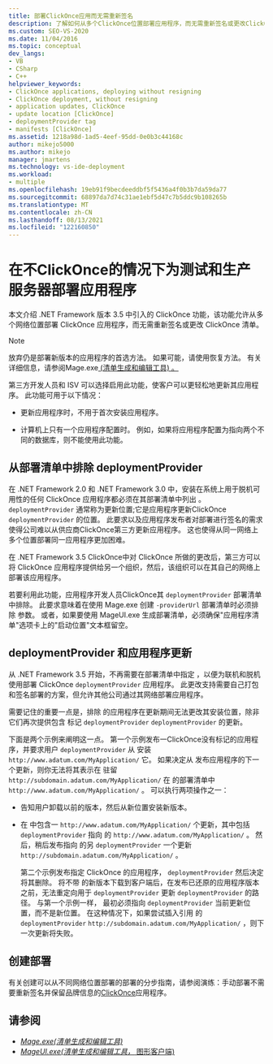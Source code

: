 ```yaml
---
title: 部署ClickOnce应用而无需重新签名
description: 了解如何从多个ClickOnce位置部署应用程序，而无需重新签名或更改ClickOnce清单。
ms.custom: SEO-VS-2020
ms.date: 11/04/2016
ms.topic: conceptual
dev_langs:
- VB
- CSharp
- C++
helpviewer_keywords:
- ClickOnce applications, deploying without resigning
- ClickOnce deployment, without resigning
- application updates, ClickOnce
- update location [ClickOnce]
- deploymentProvider tag
- manifests [ClickOnce]
ms.assetid: 1218a98d-1ad5-4eef-95dd-0e0b3c44168c
author: mikejo5000
ms.author: mikejo
manager: jmartens
ms.technology: vs-ide-deployment
ms.workload:
- multiple
ms.openlocfilehash: 19eb91f9becdeeddbf5f5436a4f0b3b7da59da77
ms.sourcegitcommit: 68897da7d74c31ae1ebf5d47c7b5ddc9b108265b
ms.translationtype: MT
ms.contentlocale: zh-CN
ms.lasthandoff: 08/13/2021
ms.locfileid: "122160850"
---
```

# <a name="deploy-clickonce-applications-for-testing-and-production-servers-without-resigning"></a>在不ClickOnce的情况下为测试和生产服务器部署应用程序
本文介绍 .NET Framework 版本 3.5 中引入的 ClickOnce 功能，该功能允许从多个网络位置部署 ClickOnce 应用程序，而无需重新签名或更改 ClickOnce 清单。

> [!NOTE]
> 放弃仍是部署新版本的应用程序的首选方法。 如果可能，请使用恢复方法。 有关详细信息，请参阅Mage.exe[  (清单生成和编辑工具) 。 ](/dotnet/framework/tools/mage-exe-manifest-generation-and-editing-tool)

 第三方开发人员和 ISV 可以选择启用此功能，使客户可以更轻松地更新其应用程序。 此功能可用于以下情况：

- 更新应用程序时，不用于首次安装应用程序。

- 计算机上只有一个应用程序配置时。 例如，如果将应用程序配置为指向两个不同的数据库，则不能使用此功能。

## <a name="exclude-deploymentprovider-from-deployment-manifests"></a>从部署清单中排除 deploymentProvider
 在 .NET Framework 2.0 和 .NET Framework 3.0 中，安装在系统上用于脱机可用性的任何 ClickOnce 应用程序都必须在其部署清单中列出 。 `deploymentProvider` 通常称为更新位置;它是应用程序更新ClickOnce `deploymentProvider` 的位置。 此要求以及应用程序发布者对部署进行签名的需求使得公司难以从供应商ClickOnce第三方更新应用程序。 这也使得从同一网络上多个位置部署同一应用程序更加困难。

 在 .NET Framework 3.5 ClickOnce中对 ClickOnce 所做的更改后，第三方可以将 ClickOnce 应用程序提供给另一个组织，然后，该组织可以在其自己的网络上部署该应用程序。

 若要利用此功能，应用程序开发人员ClickOnce其 `deploymentProvider` 部署清单中排除。 此要求意味着在使用 Mage.exe 创建 `-providerUrl` 部署清单时必须排除 参数。 或者，如果要使用 MageUI.exe 生成部署清单，必须确保"应用程序清单"选项卡上的"启动位置"文本框留空。 

## <a name="deploymentprovider-and-application-updates"></a>deploymentProvider 和应用程序更新
 从 .NET Framework 3.5 开始，不再需要在部署清单中指定 ，以便为联机和脱机使用部署 ClickOnce `deploymentProvider` 应用程序。 此更改支持需要自己打包和签名部署的方案，但允许其他公司通过其网络部署应用程序。

 需要记住的重要一点是，排除 的应用程序在更新期间无法更改其安装位置，除非它们再次提供包含 标记 `deploymentProvider` `deploymentProvider` 的更新。

 下面是两个示例来阐明这一点。 第一个示例发布一ClickOnce没有标记的应用程序，并要求用户 `deploymentProvider` 从 安装 `http://www.adatum.com/MyApplication/` 它。 如果决定从 发布应用程序的下一个更新，则你无法将其表示在 驻留 `http://subdomain.adatum.com/MyApplication/` 在 的部署清单中 `http://www.adatum.com/MyApplication/` 。 可以执行两项操作之一：

- 告知用户卸载以前的版本，然后从新位置安装新版本。

- 在 中包含一 `http://www.adatum.com/MyApplication/` 个更新，其中包括 `deploymentProvider` 指向 的 `http://www.adatum.com/MyApplication/` 。 然后，稍后发布指向 的另 `deploymentProvider` 一个更新 `http://subdomain.adatum.com/MyApplication/` 。

  第二个示例发布指定 ClickOnce 的应用程序， `deploymentProvider` 然后决定将其删除。 将不带 的新版本下载到客户端后，在发布已还原的应用程序版本之前，无法重定向用于 `deploymentProvider` 更新 `deploymentProvider` 的路径。 与第一个示例一样， 最初必须指向 `deploymentProvider` 当前更新位置，而不是新位置。 在这种情况下，如果尝试插入引用 的 `deploymentProvider` `http://subdomain.adatum.com/MyApplication/` ，则下一次更新将失败。

## <a name="create-a-deployment"></a>创建部署
 有关创建可以从不同网络位置部署的部署的分步指南，请参阅演练：手动部署不需要重新签名并保留品牌信息的[ClickOnce](../deployment/walkthrough-manually-deploying-a-clickonce-app-no-re-signing-required.md)应用程序。

## <a name="see-also"></a>请参阅
- [*Mage.exe(清单生成和编辑工具)*](/dotnet/framework/tools/mage-exe-manifest-generation-and-editing-tool)
- [*MageUI.exe(清单生成和编辑工具，* 图形客户端)](/dotnet/framework/tools/mageui-exe-manifest-generation-and-editing-tool-graphical-client)
